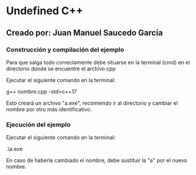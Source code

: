 # Undefined C++
## Creado por: Juan Manuel Saucedo García

### Construcción y compilación del ejemplo
Para que salga todo correctamente debe situarse en la terminal (cmd) en el directorio donde se encuentre el archivo cpp

Ejecutar el siguiente comando en la terminal:

g++ nombre.cpp -std=c++17

Esto creará un archivo "a.exe", recomiendo ir al directorio y cambiar el nombre por otro más identificativo.

### Ejecución del ejemplo

Ejecutar el siguiente comando en la terminal:

.\a.exe

En caso de haberle cambiado el nombre, debe sustituir la "a" por el nuevo nombre.